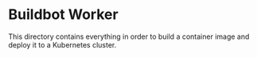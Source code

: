 # Buildbot Worker

This directory contains everything in order to build a container image and deploy it to a Kubernetes cluster.